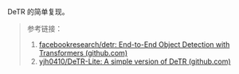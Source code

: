 DeTR 的简单复现。

>参考链接：
>
>1. [facebookresearch/detr: End-to-End Object Detection with Transformers (github.com)](https://github.com/facebookresearch/detr)
>2. [yjh0410/DeTR-Lite: A simple version of DeTR (github.com)](https://github.com/yjh0410/DeTR-Lite)

